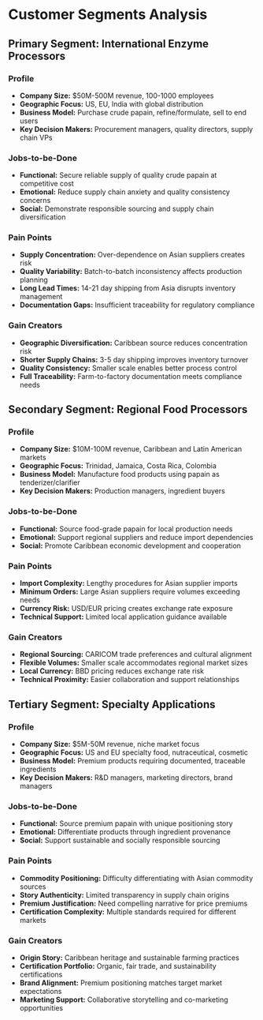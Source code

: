 # Customer Segments Analysis

## Primary Segment: International Enzyme Processors

### Profile

- **Company Size:** $50M-500M revenue, 100-1000 employees
- **Geographic Focus:** US, EU, India with global distribution
- **Business Model:** Purchase crude papain, refine/formulate, sell to end users
- **Key Decision Makers:** Procurement managers, quality directors, supply chain VPs

### Jobs-to-be-Done

- **Functional:** Secure reliable supply of quality crude papain at competitive cost
- **Emotional:** Reduce supply chain anxiety and quality consistency concerns
- **Social:** Demonstrate responsible sourcing and supply chain diversification

### Pain Points

- **Supply Concentration:** Over-dependence on Asian suppliers creates risk
- **Quality Variability:** Batch-to-batch inconsistency affects production planning
- **Long Lead Times:** 14-21 day shipping from Asia disrupts inventory management
- **Documentation Gaps:** Insufficient traceability for regulatory compliance

### Gain Creators

- **Geographic Diversification:** Caribbean source reduces concentration risk
- **Shorter Supply Chains:** 3-5 day shipping improves inventory turnover
- **Quality Consistency:** Smaller scale enables better process control
- **Full Traceability:** Farm-to-factory documentation meets compliance needs

## Secondary Segment: Regional Food Processors

### Profile

- **Company Size:** $10M-100M revenue, Caribbean and Latin American markets
- **Geographic Focus:** Trinidad, Jamaica, Costa Rica, Colombia
- **Business Model:** Manufacture food products using papain as tenderizer/clarifier
- **Key Decision Makers:** Production managers, ingredient buyers

### Jobs-to-be-Done

- **Functional:** Source food-grade papain for local production needs
- **Emotional:** Support regional suppliers and reduce import dependencies
- **Social:** Promote Caribbean economic development and cooperation

### Pain Points

- **Import Complexity:** Lengthy procedures for Asian supplier imports
- **Minimum Orders:** Large Asian suppliers require volumes exceeding needs
- **Currency Risk:** USD/EUR pricing creates exchange rate exposure
- **Technical Support:** Limited local application guidance available

### Gain Creators

- **Regional Sourcing:** CARICOM trade preferences and cultural alignment
- **Flexible Volumes:** Smaller scale accommodates regional market sizes
- **Local Currency:** BBD pricing reduces exchange rate risk
- **Technical Proximity:** Easier collaboration and support relationships

## Tertiary Segment: Specialty Applications

### Profile

- **Company Size:** $5M-50M revenue, niche market focus
- **Geographic Focus:** US and EU specialty food, nutraceutical, cosmetic
- **Business Model:** Premium products requiring documented, traceable ingredients
- **Key Decision Makers:** R&D managers, marketing directors, brand managers

### Jobs-to-be-Done

- **Functional:** Source premium papain with unique positioning story
- **Emotional:** Differentiate products through ingredient provenance
- **Social:** Support sustainable and socially responsible sourcing

### Pain Points

- **Commodity Positioning:** Difficulty differentiating with Asian commodity sources
- **Story Authenticity:** Limited transparency in supply chain origins
- **Premium Justification:** Need compelling narrative for price premiums
- **Certification Complexity:** Multiple standards required for different markets

### Gain Creators

- **Origin Story:** Caribbean heritage and sustainable farming practices
- **Certification Portfolio:** Organic, fair trade, and sustainability certifications
- **Brand Alignment:** Premium positioning matches target market expectations
- **Marketing Support:** Collaborative storytelling and co-marketing opportunities
